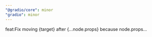 ```yaml
---
"@gradio/core": minor
"gradio": minor
---
```


feat:Fix <Render> moving {target} after {...node.props} because node.props…
